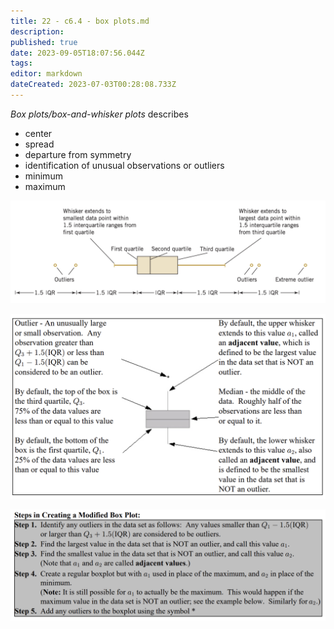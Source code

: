 ```yaml
---
title: 22 - c6.4 - box plots.md
description: 
published: true
date: 2023-09-05T18:07:56.044Z
tags: 
editor: markdown
dateCreated: 2023-07-03T00:28:08.733Z
---
```


*Box plots/box-and-whisker plots* describes
- center
- spread
- departure from symmetry
- identification of unusual observations or outliers
- minimum
- maximum

![](/images/20221031001235.png)

![](/images/20221120000848.png)

![](/images/20221120000858.png)
